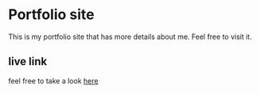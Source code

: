 # Portfolio site
This is my portfolio site that has more details about me. Feel free to visit it.
## live link
feel free to take a look [here](google.com)
